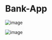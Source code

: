 # Bank-App

![image](https://user-images.githubusercontent.com/44865326/154795466-f554480c-a213-45cc-bdb4-2505671926b2.png)

![image](https://user-images.githubusercontent.com/44865326/154795538-dd837fd3-34e2-4c15-a0b3-5c2fd674ae4c.png)
